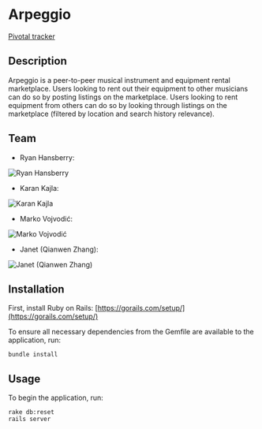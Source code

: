# Arpeggio

[Pivotal tracker ](https://www.pivotaltracker.com/n/projects/1321100 "Pivotal tracker ")

## Description

Arpeggio is a peer-to-peer musical instrument and equipment rental marketplace. Users looking to rent out their equipment to other musicians can do so by posting listings on the marketplace. Users looking to rent equipment from others can do so by looking through listings on the marketplace (filtered by location and search history relevance).

## Team

* Ryan Hansberry:

![Ryan Hansberry](https://avatars1.githubusercontent.com/u/1788374?v=3&amp;s=100 "Ryan Hansberry")

* Karan Kajla:

![Karan Kajla](https://avatars1.githubusercontent.com/u/4977332?v=3&amp;s=100 "Karan Kajla")

* Marko Vojvodić:

![Marko Vojvodić](https://avatars3.githubusercontent.com/u/6474701?v=3&amp;s=100 "Marko Vojvodić")

* Janet (Qianwen Zhang):

![Janet (Qianwen Zhang)](https://avatars3.githubusercontent.com/u/9071142?v=3&amp;s=100 "Janet (Qianwen Zhang)")

## Installation

First, install Ruby on Rails: [https://gorails.com/setup/](https://gorails.com/setup/)

To ensure all necessary dependencies from the Gemfile are available to the application, run:

```
bundle install
```

## Usage

To begin the application, run:

```
rake db:reset
rails server
```
